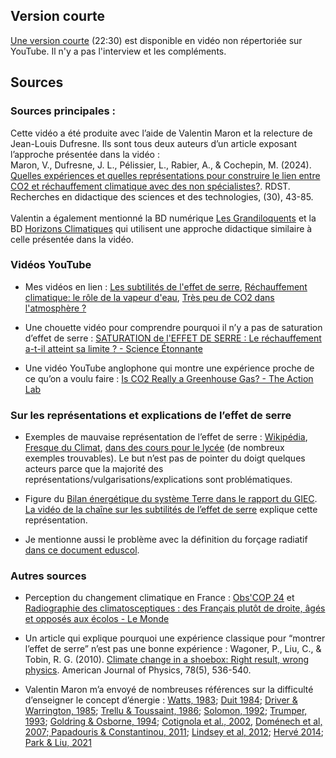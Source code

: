 ## Version courte

[Une version courte](https://youtu.be/XboDyQzjePA) (22:30) est disponible en vidéo non répertoriée sur YouTube. Il n'y a pas l'interview et les compléments.

## Sources

### Sources principales :  

Cette vidéo a été produite avec l’aide de Valentin Maron et la relecture de Jean-Louis Dufresne. Ils sont tous deux auteurs d’un article exposant l’approche présentée dans la vidéo :\
Maron, V., Dufresne, J. L., Pélissier, L., Rabier, A., & Cochepin, M. (2024). [Quelles expériences et quelles représentations pour construire le lien entre CO2 et réchauffement climatique avec des non spécialistes?](https://journals.openedition.org/rdst/5626). RDST. Recherches en didactique des sciences et des technologies, (30), 43-85. \
 \
Valentin a également mentionné la BD numérique [Les Grandiloquents](https://www.grandiloquents.fr/fr) et la BD [Horizons Climatiques](https://www.glenat.com/hors-collection-glenat-bd/horizons-climatiques-9782344058589 ) qui utilisent une approche didactique similaire à celle présentée dans la vidéo.


### Vidéos YouTube

- Mes vidéos en lien : [Les subtilités de l'effet de serre](https://www.youtube.com/watch?app=desktop&v=rXlEcth5Gxc), [Réchauffement climatique: le rôle de la vapeur d'eau](https://youtu.be/cN_QaUxRsaw?si=puDBnUK21psQ4ecy), [Très peu de CO2 dans l'atmosphère ?](https://youtu.be/OepNDLs4Rlw)

- Une chouette vidéo pour comprendre pourquoi il n’y a pas de saturation d’effet de serre : [SATURATION de l'EFFET DE SERRE : Le réchauffement a-t-il atteint sa limite ? - Science Étonnante](https://www.youtube.com/watch?v=ewc8FBtEKPs) 

- Une vidéo YouTube anglophone qui montre une expérience proche de ce qu’on a voulu faire : [Is CO2 Really a Greenhouse Gas? - The Action Lab](https://www.youtube.com/watch?app=desktop&v=rD2jnz_0MyA)  


### Sur les représentations et explications de l’effet de serre 

- Exemples de mauvaise représentation de l’effet de serre : [Wikipédia](https://en.wikipedia.org/wiki/Greenhouse_effect#/media/File:Climate_Change_Schematic.svg), [Fresque du Climat](https://wiki.climatefresk.org/index.php?title=Fr-fr_adulte_carte_13_effet_de_serre_additionnel&mobileaction=toggle_view_desktop), [dans des cours pour le lycée](https://www.schoolmouv.fr/cours/le-systeme-climatique-terrestre-et-l-effet-de-serre/fiche-de-cours) (de nombreux exemples trouvables). Le but n’est pas de pointer du doigt quelques acteurs parce que la majorité des représentations/vulgarisations/explications sont problématiques. 

- Figure du [Bilan énergétique du système Terre dans le rapport du GIEC](https://www.ipcc.ch/report/ar6/wg1/figures/chapter-7/figure-7-2/). [La vidéo de la chaîne sur les subtilités de l’effet de serre](https://www.youtube.com/watch?app=desktop&v=rXlEcth5Gxc) explique cette représentation.

- Je mentionne aussi le problème avec la définition du forçage radiatif [dans ce document eduscol](https://eduscol.education.fr/document/25459/download).


### Autres sources

- Perception du changement climatique en France : [Obs'COP 24](https://www.edf.fr/groupe-edf/observatoire-international-climat-et-opinions-publiques/enseignements) et [Radiographie des climatosceptiques : des Français plutôt de droite, âgés et opposés aux écolos - Le Monde](https://www.lemonde.fr/planete/article/2024/10/31/radiographie-des-climatosceptiques-des-francais-plutot-de-droite-ages-et-opposes-aux-ecolos_6368363_3244.html)

- Un article qui explique pourquoi une expérience classique pour “montrer l’effet de serre” n’est pas une bonne expérience : Wagoner, P., Liu, C., & Tobin, R. G. (2010). [Climate change in a shoebox: Right result, wrong physics](https://pubs.aip.org/aapt/ajp/article-abstract/78/5/536/1040040/Climate-change-in-a-shoebox-Right-result-wrong?redirectedFrom=fulltext). American Journal of Physics, 78(5), 536-540.

- Valentin Maron m’a envoyé de nombreuses références sur la difficulté d’enseigner le concept d’énergie : [Watts, 1983](https://iopscience.iop.org/article/10.1088/0031-9120/18/5/307/meta?casa_token=DjUiamXTTcUAAAAA:OvzZKNrh2jUym1awfbc-fbnm5PWLbWH_RI4jiDqHp1k9LF22GAAryEMWGy3kyK4DbkzrEyaCWiNGCo9XMiice58vUU0); [Duit 1984](https://www.fisica.uniud.it/~stefanel/PFDS/EnergiaProblappr/Duitpev19i2p59.pdf); [Driver & Warrington, 1985](https://eric.ed.gov/?id=EJ324400); [Trellu & Toussaint, 1986](https://www.persee.fr/doc/aster_0297-9373_1986_num_2_1_900); [Solomon, 1992](https://www.taylorfrancis.com/books/mono/10.4324/9780203299395/getting-know-energy-school-society-joan-solomon); [Trumper, 1993](https://www.tandfonline.com/doi/abs/10.1080/0950069930150203); [Goldring & Osborne, 1994](https://iopscience.iop.org/article/10.1088/0031-9120/29/1/006); [Cotignola et al., 2002](https://link.springer.com/article/10.1023/A:1015205123254), [Doménech et al, 2007](https://link.springer.com/article/10.1007/s11191-005-5036-3);[ Papadouris & Constantinou, 2011](https://link.springer.com/article/10.1007/s11191-010-9305-4); [Lindsey et al, 2012](https://www.researchgate.net/profile/Paula-Heron-2/publication/258606447_Student_understanding_of_energy_Difficulties_related_to_systems/links/5b4b162ba6fdccadaecbf3b0/Student-understanding-of-energy-Difficulties-related-to-systems.pdf); [Hervé 2014](https://journals.openedition.org/rdst/942); [Park & Liu, 2021](https://link.springer.com/article/10.1007/s11165-019-9819-y)